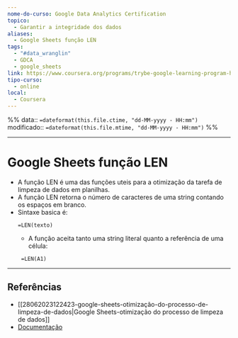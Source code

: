 ```yaml
---
nome-do-curso: Google Data Analytics Certification
topico:
  - Garantir a integridade dos dados
aliases:
  - Google Sheets função LEN
tags:
  - "#data_wranglin"
  - GDCA
  - google_sheets
link: https://www.coursera.org/programs/trybe-google-learning-program-hrevt/professional-certificates/google-data-analytics?collectionId=twDTY
tipo-curso:
  - online
local:
  - Coursera
---
```

%%
data:: `=dateformat(this.file.ctime, "dd-MM-yyyy - HH:mm")`
modificado:: `=dateformat(this.file.mtime, "dd-MM-yyyy - HH:mm")`
%%

---
# Google Sheets função LEN

- A função LEN é uma das funções uteis para a otimização da tarefa de limpeza de dados em planilhas.
- A função LEN retorna o número de caracteres de uma string contando os espaços em branco.
- Sintaxe basica é:
	```
	=LEN(texto) 
	```
	- A função aceita tanto uma string literal quanto a referência de uma célula: 
	 ```
	  =LEN(A1)
	```
----
## Referências 

- [[28062023122423-google-sheets-otimização-do-processo-de-limpeza-de-dados|Google Sheets-otimização do processo de limpeza de dados]]
- [Documentação](https://support.google.com/docs/answer/3094081?hl=pt-BR&sjid=11943168060303920875-SA)